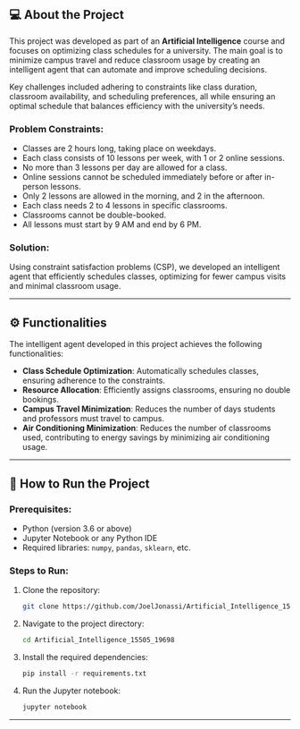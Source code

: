 ## 💻 About the Project

This project was developed as part of an **Artificial Intelligence** course and focuses on optimizing class schedules for a university. The main goal is to minimize campus travel and reduce classroom usage by creating an intelligent agent that can automate and improve scheduling decisions.

Key challenges included adhering to constraints like class duration, classroom availability, and scheduling preferences, all while ensuring an optimal schedule that balances efficiency with the university’s needs.

### Problem Constraints:
- Classes are 2 hours long, taking place on weekdays.
- Each class consists of 10 lessons per week, with 1 or 2 online sessions.
- No more than 3 lessons per day are allowed for a class.
- Online sessions cannot be scheduled immediately before or after in-person lessons.
- Only 2 lessons are allowed in the morning, and 2 in the afternoon.
- Each class needs 2 to 4 lessons in specific classrooms.
- Classrooms cannot be double-booked.
- All lessons must start by 9 AM and end by 6 PM.

### Solution:
Using constraint satisfaction problems (CSP), we developed an intelligent agent that efficiently schedules classes, optimizing for fewer campus visits and minimal classroom usage.

---

## ⚙️ Functionalities

The intelligent agent developed in this project achieves the following functionalities:
- **Class Schedule Optimization**: Automatically schedules classes, ensuring adherence to the constraints.
- **Resource Allocation**: Efficiently assigns classrooms, ensuring no double bookings.
- **Campus Travel Minimization**: Reduces the number of days students and professors must travel to campus.
- **Air Conditioning Minimization**: Reduces the number of classrooms used, contributing to energy savings by minimizing air conditioning usage.

---

## 🚀 How to Run the Project

### Prerequisites:
- Python (version 3.6 or above)
- Jupyter Notebook or any Python IDE
- Required libraries: `numpy`, `pandas`, `sklearn`, etc.

### Steps to Run:
1. Clone the repository:
    ```bash
    git clone https://github.com/JoelJonassi/Artificial_Intelligence_15505_19698.git
    ```

2. Navigate to the project directory:
    ```bash
    cd Artificial_Intelligence_15505_19698
    ```

3. Install the required dependencies:
    ```bash
    pip install -r requirements.txt
    ```

4. Run the Jupyter notebook:
    ```bash
    jupyter notebook
    ```

---
